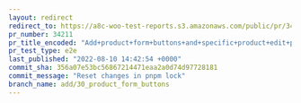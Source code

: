 ```yaml
---
layout: redirect
redirect_to: https://a8c-woo-test-reports.s3.amazonaws.com/public/pr/34211/e2e/index.html
pr_number: 34211
pr_title_encoded: "Add+product+form+buttons+and+specific+product+edit+page"
pr_test_type: e2e
last_published: "2022-08-10 14:42:54 +0000"
commit_sha: 356a07e53bc56867214471eaa2a0d74d97728181
commit_message: "Reset changes in pnpm lock"
branch_name: add/30_product_form_buttons
---
```

